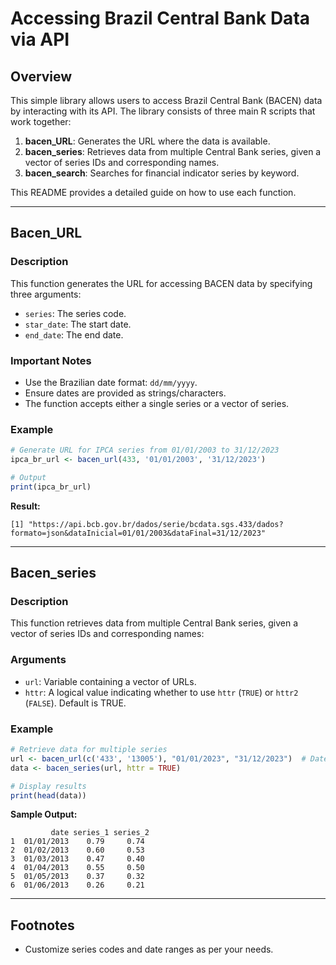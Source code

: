 # Accessing Brazil Central Bank Data via API

## Overview
This simple library allows users to access Brazil Central Bank (BACEN) data by interacting with its API. The library consists of three main R scripts that work together:

1. **bacen_URL**: Generates the URL where the data is available.
2. **bacen_series**: Retrieves data from multiple Central Bank series, given a vector of series IDs and corresponding names.
3. **bacen_search**: Searches for financial indicator series by keyword.

This README provides a detailed guide on how to use each function.

---

## Bacen_URL

### Description
This function generates the URL for accessing BACEN data by specifying three arguments:
- `series`: The series code.
- `star_date`: The start date.
- `end_date`: The end date.

### Important Notes
- Use the Brazilian date format: `dd/mm/yyyy`.
- Ensure dates are provided as strings/characters.
- The function accepts either a single series or a vector of series.

### Example
```r
# Generate URL for IPCA series from 01/01/2003 to 31/12/2023
ipca_br_url <- bacen_url(433, '01/01/2003', '31/12/2023')

# Output
print(ipca_br_url)
```
**Result:**
```
[1] "https://api.bcb.gov.br/dados/serie/bcdata.sgs.433/dados?formato=json&dataInicial=01/01/2003&dataFinal=31/12/2023"
```

---

## Bacen_series

### Description
This function retrieves data from multiple Central Bank series, given a vector of series IDs and corresponding names:

### Arguments

- `url`: Variable containing a vector of URLs.
- `httr`: A logical value indicating whether to use `httr` (`TRUE`) or `httr2` (`FALSE`). Default is TRUE.

### Example
```r
# Retrieve data for multiple series
url <- bacen_url(c('433', '13005'), "01/01/2023", "31/12/2023")  # Date format: "dd/mm/yyyy"
data <- bacen_series(url, httr = TRUE)

# Display results
print(head(data))
```
**Sample Output:**
```
         date series_1 series_2
1  01/01/2013    0.79     0.74
2  01/02/2013    0.60     0.53
3  01/03/2013    0.47     0.40
4  01/04/2013    0.55     0.50
5  01/05/2013    0.37     0.32
6  01/06/2013    0.26     0.21
```

---

## Footnotes
- Customize series codes and date ranges as per your needs.

